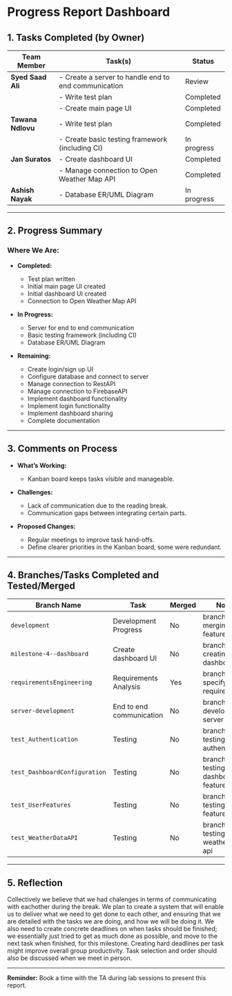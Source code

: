 # **Progress Report Dashboard**

## **1. Tasks Completed (by Owner)**

| **Team Member**   | **Task(s)**                                | **Status**          |
|--------------------|-----------------------------------------------------|---------------------|
| **Syed Saad Ali** | - Create a server to handle end to end communication             | Review           |
|                    | - Write test plan               | Completed           |
|                    | - Create main page UI              | Completed           |
| **Tawana Ndlovu** | - Write test plan               | Completed           |
|                    | - Create basic testing framework (including CI)          | In progress           |
| **Jan Suratos** | - Create dashboard UI                            | Completed           |
|                    | - Manage connection to Open Weather Map API                          | Completed           |
| **Ashish Nayak** | - Database ER/UML Diagram            | In progress           |

---

## **2. Progress Summary**

### **Where We Are:**
- **Completed:**
  - Test plan written
  - Initial main page UI created
  - Initial dashboard UI created
  - Connection to Open Weather Map API

- **In Progress:**
  - Server for end to end communication
  - Basic testing framework (including CI)
  - Database ER/UML Diagram

- **Remaining:**
  - Create login/sign up UI
  - Configure database and connect to server
  - Manage connection to RestAPI
  - Manage connection to FirebaseAPI
  - Implement dashboard functionality
  - Implement login functionality
  - Implement dashboard sharing
  - Complete documentation

---

## **3. Comments on Process**

- **What’s Working:**
  - Kanban board keeps tasks visible and manageable.

- **Challenges:**
  - Lack of communication due to the reading break.
  - Communication gaps between integrating certain parts.

- **Proposed Changes:**
  - Regular meetings to improve task hand-offs.
  - Define clearer priorities in the Kanban board, some were redundant.

---

## **4. Branches/Tasks Completed and Tested/Merged**

| **Branch Name**        | **Task**                            | **Merged**  | **Notes**                      |
|-------------------------|-------------------------------------|-------------|---------------------------------|
| `development`   | Development Progress        | No         | branch for merging features   |
| `milestone-4--dashboard`   | Create dashboard UI        | No         | branch for creating the dashboard      |
| `requirementsEngineering`      | Requirements Analysis        | Yes         | branch for specifying requirements         |
| `server-development`           | End to end communication           | No         | branch for developing server       |
| `test_Authentication`           | Testing            | No         | branch for testing authentication      |
| `test_DashboardConfiguration`           | Testing            | No         | branch for testing dashboard features      |
| `test_UserFeatures`           | Testing             | No         | branch for testing user features      |
| `test_WeatherDataAPI`           | Testing            | No         | branch for testing weather data api      |



---


## **5. Reflection**

Collectively we believe that we had chalenges in terms of communicating with eachother during the break. We plan to create a system that will enable us to deliver what we need to get done to each other, and ensuring that we are detailed with the tasks we are doing, and how we will be doing it. We also need to create concrete deadlines on when tasks should be finished; we essentially just tried to get as much done as possible, and move to the next task when finished, for this milestone. Creating hard deadlines per task might improve overall group productivity. Task selection and order should also be discussed when we meet in person.

---

**Reminder:** Book a time with the TA during lab sessions to present this report.
